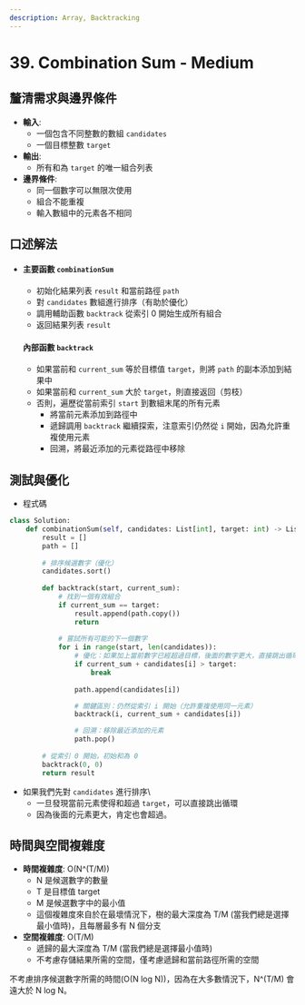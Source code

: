 ```yaml
---
description: Array, Backtracking
---
```


# 39. Combination Sum - Medium

## 釐清需求與邊界條件

* **輸入**:
  * 一個包含不同整數的數組 `candidates`
  * 一個目標整數 `target`
* **輸出**:
  * 所有和為 `target` 的唯一組合列表
* **邊界條件**:
  * 同一個數字可以無限次使用
  * 組合不能重複
  * 輸入數組中的元素各不相同

## 口述解法

*   #### 主要函數 `combinationSum`

    * 初始化結果列表 `result` 和當前路徑 `path`
    * 對 `candidates` 數組進行排序（有助於優化）
    * 調用輔助函數 `backtrack` 從索引 0 開始生成所有組合
    * 返回結果列表 `result`

    #### 內部函數 `backtrack`

    * 如果當前和 `current_sum` 等於目標值 `target`，則將 `path` 的副本添加到結果中
    * 如果當前和 `current_sum` 大於 `target`，則直接返回（剪枝）
    * 否則，遍歷從當前索引 `start` 到數組末尾的所有元素
      * 將當前元素添加到路徑中
      * 遞歸調用 `backtrack` 繼續探索，注意索引仍然從 `i` 開始，因為允許重複使用元素
      * 回溯，將最近添加的元素從路徑中移除

## 測試與優化

* 程式碼

```python
class Solution:
    def combinationSum(self, candidates: List[int], target: int) -> List[List[int]]:
        result = []
        path = []
        
        # 排序候選數字（優化）
        candidates.sort()
        
        def backtrack(start, current_sum):
            # 找到一個有效組合
            if current_sum == target:
                result.append(path.copy())
                return
            
            # 嘗試所有可能的下一個數字
            for i in range(start, len(candidates)):
                # 優化：如果加上當前數字已經超過目標，後面的數字更大，直接跳出循環
                if current_sum + candidates[i] > target:
                    break
                
                path.append(candidates[i])

                # 關鍵區別：仍然從索引 i 開始（允許重複使用同一元素）
                backtrack(i, current_sum + candidates[i])

                # 回溯：移除最近添加的元素
                path.pop()
        
        # 從索引 0 開始，初始和為 0
        backtrack(0, 0)
        return result
```

* 如果我們先對 `candidates` 進行排序\\
  * 一旦發現當前元素使得和超過 `target`，可以直接跳出循環
  * 因為後面的元素更大，肯定也會超過。

## 時間與空間複雜度

* **時間複雜度**: O(N^(T/M))
  * N 是候選數字的數量
  * T 是目標值 target
  * M 是候選數字中的最小值
  * 這個複雜度來自於在最壞情況下，樹的最大深度為 T/M (當我們總是選擇最小值時)，且每層最多有 N 個分支
* **空間複雜度**: O(T/M)
  * 遞歸的最大深度為 T/M (當我們總是選擇最小值時)
  * 不考慮存儲結果所需的空間，僅考慮遞歸和當前路徑所需的空間

不考慮排序候選數字所需的時間(O(N log N))，因為在大多數情況下，N^(T/M) 會遠大於 N log N。
